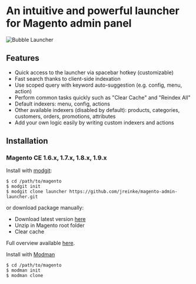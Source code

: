 # An intuitive and powerful launcher for Magento admin panel

![Bubble Launcher](http://i.imgur.com/g2buapL.png)

## Features
* Quick access to the launcher via spacebar hotkey (customizable)
* Fast search thanks to client-side indexation
* Use scoped query with keyword auto-suggestion (e.g. config, menu, action)
* Perform common tasks quickly such as "Clear Cache" and "Reindex All"
* Default indexers: menu, config, actions
* Other available indexers (disabled by default): products, categories, customers, orders, promotions, attributes
* Add your own logic easily by writing custom indexers and actions

## Installation

### Magento CE 1.6.x, 1.7.x, 1.8.x, 1.9.x

Install with [modgit](https://github.com/jreinke/modgit):

    $ cd /path/to/magento
    $ modgit init
    $ modgit clone launcher https://github.com/jreinke/magento-admin-launcher.git

or download package manually:

* Download latest version [here](https://github.com/jreinke/magento-admin-launcher/archive/master.zip)
* Unzip in Magento root folder
* Clear cache

Full overview available [here](http://www.bubblecode.net/en/2013/03/25/a-powerful-launcher-for-magento-admin-panel/).

Install with [Modman](https://github.com/colinmollenhour/modman)

    $ cd /path/to/magento
    $ modman init
    $ modman clone 
